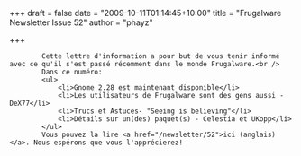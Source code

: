 
+++
draft = false
date = "2009-10-11T01:14:45+10:00"
title = "Frugalware Newsletter Issue 52"
author = "phayz"

+++

            Cette lettre d'information a pour but de vous tenir informé avec ce qu'il s'est passé récemment dans le monde Frugalware.<br />
            Dans ce numéro:
            <ul>
                <li>Gnome 2.28 est maintenant disponible</li>
                <li>Les utilisateurs de Frugalware sont des gens aussi - DeX77</li>
                <li>Trucs et Astuces- "Seeing is believing"</li>
                <li>Détails sur un(des) paquet(s) - Celestia et UKopp</li>
            </ul>
            Vous pouvez la lire <a href="/newsletter/52">ici (anglais)</a>. Nous espérons que vous l'apprécierez!
            
        